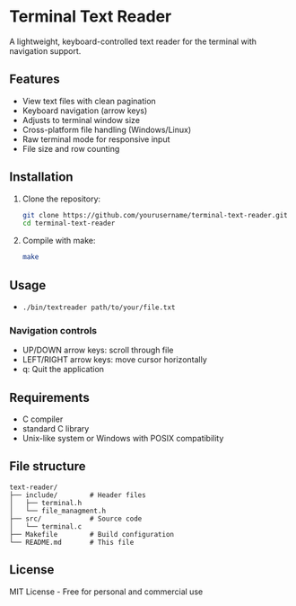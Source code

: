 # Terminal Text Reader

A lightweight, keyboard-controlled text reader for the terminal with navigation support.

## Features

- View text files with clean pagination
- Keyboard navigation (arrow keys)
- Adjusts to terminal window size
- Cross-platform file handling (Windows/Linux)
- Raw terminal mode for responsive input
- File size and row counting

## Installation

1. Clone the repository:
   ```bash
   git clone https://github.com/yourusername/terminal-text-reader.git
   cd terminal-text-reader
   ```
2. Compile with make:  
    ```bash
    make
    ```

## Usage
-
    ```bash
    ./bin/textreader path/to/your/file.txt
    ```

### Navigation controls
- UP/DOWN arrow keys: scroll through file
- LEFT/RIGHT arrow keys: move cursor horizontally
- q: Quit the application


## Requirements
- C compiler
- standard C library
- Unix-like system or Windows with POSIX compatibility

## File structure
```
text-reader/
├── include/        # Header files
│   ├── terminal.h
│   └── file_managment.h
├── src/            # Source code
│   └── terminal.c
├── Makefile        # Build configuration
└── README.md       # This file
```

## License
MIT License - Free for personal and commercial use